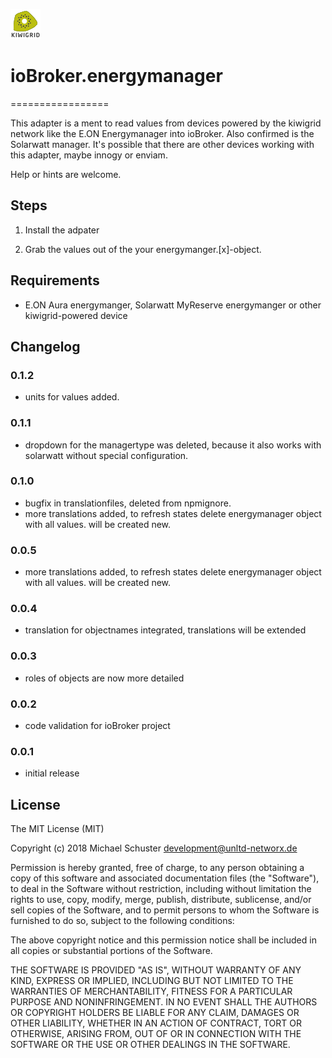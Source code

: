 ![Logo](admin/energymanager.png)
# ioBroker.energymanager
=================

This adapter is a ment to read values from devices powered by the kiwigrid network like the E.ON Energymanager into ioBroker. Also confirmed is the Solarwatt manager. It's possible that there are other devices working with this adapter, maybe innogy or enviam.

Help or hints are welcome.

## Steps 
1. Install the adpater

2. Grab the values out of the your energymanger.[x]-object.

## Requirements
* E.ON Aura energymanger, Solarwatt MyReserve energymanger or other kiwigrid-powered device   

## Changelog

### 0.1.2
* units for values added.

### 0.1.1
* dropdown for the managertype was deleted, because it also works with solarwatt without special configuration.

### 0.1.0
* bugfix in translationfiles, deleted from npmignore.
* more translations added, to refresh states delete energymanager object with all values. will be created new.

### 0.0.5
* more translations added, to refresh states delete energymanager object with all values. will be created new.

### 0.0.4
* translation for objectnames integrated, translations will be extended

### 0.0.3
* roles of objects are now more detailed

### 0.0.2
* code validation for ioBroker project

### 0.0.1
* initial release

## License
The MIT License (MIT)

Copyright (c) 2018 Michael Schuster <development@unltd-networx.de>

Permission is hereby granted, free of charge, to any person obtaining a copy
of this software and associated documentation files (the "Software"), to deal
in the Software without restriction, including without limitation the rights
to use, copy, modify, merge, publish, distribute, sublicense, and/or sell
copies of the Software, and to permit persons to whom the Software is
furnished to do so, subject to the following conditions:

The above copyright notice and this permission notice shall be included in
all copies or substantial portions of the Software.

THE SOFTWARE IS PROVIDED "AS IS", WITHOUT WARRANTY OF ANY KIND, EXPRESS OR
IMPLIED, INCLUDING BUT NOT LIMITED TO THE WARRANTIES OF MERCHANTABILITY,
FITNESS FOR A PARTICULAR PURPOSE AND NONINFRINGEMENT. IN NO EVENT SHALL THE
AUTHORS OR COPYRIGHT HOLDERS BE LIABLE FOR ANY CLAIM, DAMAGES OR OTHER
LIABILITY, WHETHER IN AN ACTION OF CONTRACT, TORT OR OTHERWISE, ARISING FROM,
OUT OF OR IN CONNECTION WITH THE SOFTWARE OR THE USE OR OTHER DEALINGS IN
THE SOFTWARE.
